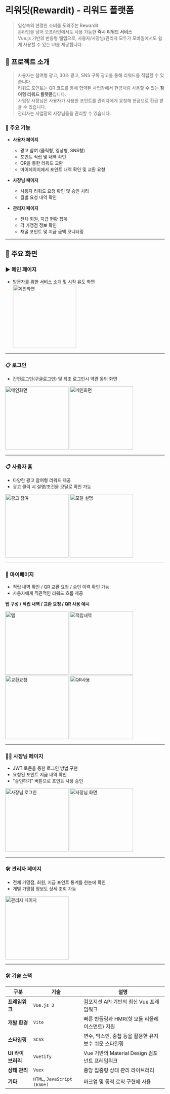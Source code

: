 # 리워딧(Rewardit) - 리워드 플랫폼

> 일상속의 현명한 소비를 도와주는 Rewardit  
> 온라인을 넘어 오프라인에서도 사용 가능한 **즉시 리워드 서비스**  
> Vue.js 기반의 반응형 웹앱으로, 사용자/사장님/관리자 모두가 모바일에서도 쉽게 사용할 수 있는 UI를 제공합니다.

## 📱 프로젝트 소개

> 사용자는 참여형 광고, 30초 광고, SNS 구독 광고를 통해 리워드를 적립할 수 있습니다.  
> 리워드 포인트는 QR 코드를 통해 협약된 사업장에서 현금처럼 사용할 수 있는 **참여형 리워드 플랫폼**입니다.    
> 사업장 사장님은 사용자가 사용한 포인트를 관리자에게 요청해 현금으로 환급 받을 수 있습니다.  
> 관리자는 사업장의 사장님들을 관리할 수 있습니다.

### 🧩 주요 기능

- **사용자 페이지**
    - 광고 참여 (클릭형, 영상형, SNS형)
    - 포인트 적립 및 내역 확인
    - QR을 통한 리워드 교환
    - 마이페이지에서 포인트 내역 확인 및 교환 요청

- **사장님 페이지**
    - 사용자 리워드 요청 확인 및 승인 처리
    - 월별 요청 내역 확인

- **관리자 페이지**
    - 전체 회원, 지급 현황 집계
    - 각 가맹점 정보 확인
    - 채굴 포인트 및 지급 금액 모니터링

---

## 📱 주요 화면

### ▶️ 메인 페이지

- 방문자를 위한 서비스 소개 및 시작 유도 화면  
  <img src="./src/assets/images/UI/main.png" alt="메인화면" width="200" />

---

### 📋 로그인

- 간편로그인(구글로그인) 및 최조 로그인시 약관 동의 화면

<p>
  <img src="./src/assets/images/UI/login-main.png" alt="메인화면" width="200" />
  <img src="./src/assets/images/UI/terms.png" alt="메인화면" width="200" />
</p>

---

### 📋 사용자 홈

- 다양한 광고 참여형 리워드 제공
- 광고 클릭 시 설명/조건을 모달로 확인 가능

<p>
  <img src="./src/assets/images/UI/reward.png" alt="광고 참여" width="200" />  
  <img src="./src/assets/images/UI/description.png" alt="모달 설명" width="200" />
</p>

---

### 👤 마이페이지

- 적립 내역 확인 / QR 교환 요청 / 승인 이력 확인 가능
- 사용자에게 직관적인 리워드 흐름 제공

**탭 구성 / 적립 내역 / 교환 요청 / QR 사용 예시**

<p>
  <img src="./src/assets/images/UI/mypage.png" alt="탭" width="200" />  
  <img src="./src/assets/images/UI/qr-change.png" alt="적립내역" width="200" />  
  <img src="./src/assets/images/UI/qr-change-modal.png" alt="교환요청" width="200" />  
  <img src="./src/assets/images/UI/use-qr.png" alt="QR사용" width="200" />
</p>

---

### 🧑‍🍳 사장님 페이지

- JWT 토큰을 통한 로그인 방법 구현
- 요청된 포인트 지급 내역 확인
- "승인하기" 버튼으로 포인트 사용 승인

<p>
  <img src="./src/assets/images/UI/business-login.png" alt="사장님 로그인" width="200" />
  <img src="./src/assets/images/UI/business-mypage.png" alt="사장님 화면" width="200" />
</p>

---

### 🛠 관리자 페이지

- 전체 가맹점, 회원, 지급 포인트 통계를 한눈에 확인
- 개별 가맹점 정보도 상세 조회 가능

<img src="./src/assets/images/UI/manager.png" alt="관리자 페이지" width="200" />

---

### 🛠️ 기술 스택

| 구분           | 기술                          | 설명                                 |
|--------------|-----------------------------|------------------------------------|
| **프레임워크**    | `Vue.js 3`                  | 컴포지션 API 기반의 최신 Vue 프레임워크          |
| **개발 환경**    | `Vite`                      | 빠른 번들링과 HMR(핫 모듈 리플레이스먼트) 지원       |
| **스타일링**     | `SCSS`                      | 변수, 믹스인, 중첩 등을 활용한 유지보수 쉬운 스타일링    |
| **UI 라이브러리** | `Vuetify`                   | Vue 기반의 Material Design 컴포넌트 프레임워크 |
| **상태 관리**    | `Vuex`                      | 중앙 집중형 상태 관리 라이브러리                 |
| **기타**       | `HTML`, `JavaScript (ES6+)` | 마크업 및 동적 로직 구현에 사용                 |
